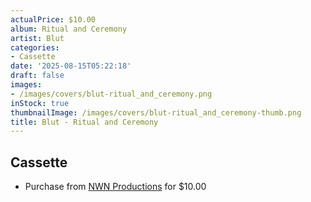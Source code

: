 ```yaml
---
actualPrice: $10.00
album: Ritual and Ceremony
artist: Blut
categories:
- Cassette
date: '2025-08-15T05:22:18'
draft: false
images:
- /images/covers/blut-ritual_and_ceremony.png
inStock: true
thumbnailImage: /images/covers/blut-ritual_and_ceremony-thumb.png
title: Blut - Ritual and Ceremony
---
```


## Cassette
* Purchase from [NWN Productions](http://shop.nwnprod.com/index.php?route=product/product&path=73&product_id=10198&sort=pd.name&order=ASC) for $10.00
